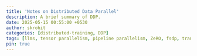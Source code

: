 ```yaml
---
title: 'Notes on Distributed Data Parallel'
description: A brief summary of DDP.
date: 2025-05-15 00:55:00 +0530
author: skrohit
categories: [distributed-training, DDP]
tags: [llms, tensor parallelism, pipeline parallelism, ZeRO, fsdp, transformers, deep-learning]
pin: true
---
```

<!--stackedit_data:
eyJoaXN0b3J5IjpbLTI5MTMxMDcwMV19
-->